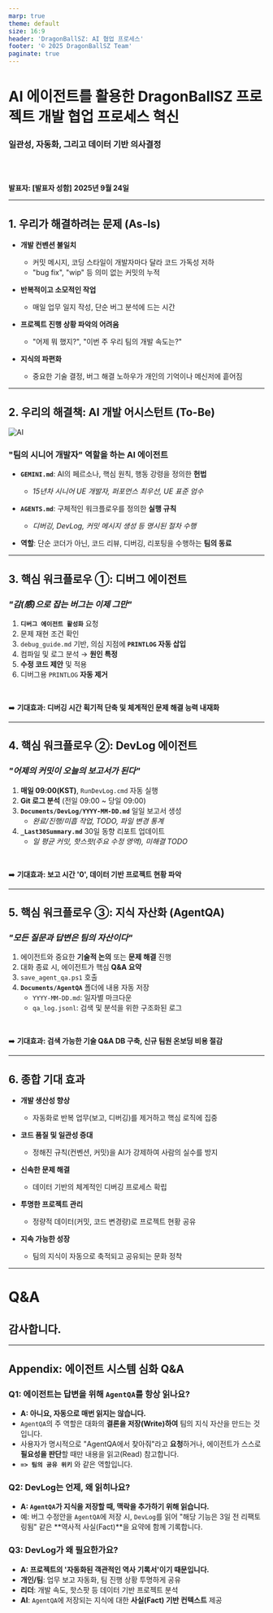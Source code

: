 ```yaml
---
marp: true
theme: default
size: 16:9
header: 'DragonBallSZ: AI 협업 프로세스'
footer: '© 2025 DragonBallSZ Team'
paginate: true
---
```


<!-- _class: lead -->

# **AI 에이전트를 활용한 DragonBallSZ 프로젝트 개발 협업 프로세스 혁신**

### 일관성, 자동화, 그리고 데이터 기반 의사결정

<br>
<br>

**발표자: [발표자 성함]**
**2025년 9월 24일**

---

## **1. 우리가 해결하려는 문제 (As-Is)**

*   **개발 컨벤션 불일치**
    *   커밋 메시지, 코딩 스타일이 개발자마다 달라 코드 가독성 저하
    *   "bug fix", "wip" 등 의미 없는 커밋의 누적

*   **반복적이고 소모적인 작업**
    *   매일 업무 일지 작성, 단순 버그 분석에 드는 시간

*   **프로젝트 진행 상황 파악의 어려움**
    *   "어제 뭐 했지?", "이번 주 우리 팀의 개발 속도는?"

*   **지식의 파편화**
    *   중요한 기술 결정, 버그 해결 노하우가 개인의 기억이나 메신저에 흩어짐

---

## **2. 우리의 해결책: AI 개발 어시스턴트 (To-Be)**

![AI](https://img.icons8.com/external-flaticons-flat-flat-icons/128/external-ai-artificial-intelligence-flaticons-flat-flat-icons.png)

### **"팀의 시니어 개발자" 역할을 하는 AI 에이전트**

*   **`GEMINI.md`**: AI의 페르소나, 핵심 원칙, 행동 강령을 정의한 **헌법**
    *   *15년차 시니어 UE 개발자, 퍼포먼스 최우선, UE 표준 엄수*

*   **`AGENTS.md`**: 구체적인 워크플로우를 정의한 **실행 규칙**
    *   *디버깅, DevLog, 커밋 메시지 생성 등 명시된 절차 수행*

*   **역할**: 단순 코더가 아닌, 코드 리뷰, 디버깅, 리포팅을 수행하는 **팀의 동료**

---

## **3. 핵심 워크플로우 ①: 디버그 에이전트**

### *"감(感)으로 잡는 버그는 이제 그만"*

1.  **`디버그 에이전트 활성화`** 요청
2.  문제 재현 조건 확인
3.  `debug_guide.md` 기반, 의심 지점에 **`PRINTLOG` 자동 삽입**
4.  컴파일 및 로그 분석 → **원인 특정**
5.  **수정 코드 제안** 및 적용
6.  디버그용 `PRINTLOG` **자동 제거**

<br>

➡️ **기대효과: 디버깅 시간 획기적 단축 및 체계적인 문제 해결 능력 내재화**

---

## **4. 핵심 워크플로우 ②: DevLog 에이전트**

### *"어제의 커밋이 오늘의 보고서가 된다"*

1.  **매일 09:00(KST)**, `RunDevLog.cmd` 자동 실행
2.  **Git 로그 분석** (전일 09:00 ~ 당일 09:00)
3.  **`Documents/DevLog/YYYY-MM-DD.md`** 일일 보고서 생성
    *   *완료/진행/미흡 작업, TODO, 파일 변경 통계*
4.  **`_Last30Summary.md`** 30일 동향 리포트 업데이트
    *   *일 평균 커밋, 핫스팟(주요 수정 영역), 미해결 TODO*

<br>

➡️ **기대효과: 보고 시간 '0', 데이터 기반 프로젝트 현황 파악**

---

## **5. 핵심 워크플로우 ③: 지식 자산화 (AgentQA)**

### *"모든 질문과 답변은 팀의 자산이다"*

1.  에이전트와 중요한 **기술적 논의** 또는 **문제 해결** 진행
2.  대화 종료 시, 에이전트가 핵심 **Q&A 요약**
3.  `save_agent_qa.ps1` 호출
4.  **`Documents/AgentQA`** 폴더에 내용 자동 저장
    *   `YYYY-MM-DD.md`: 일자별 마크다운
    *   `qa_log.jsonl`: 검색 및 분석을 위한 구조화된 로그

<br>

➡️ **기대효과: 검색 가능한 기술 Q&A DB 구축, 신규 팀원 온보딩 비용 절감**

---

## **6. 종합 기대 효과**

*   **개발 생산성 향상**
    *   자동화로 반복 업무(보고, 디버깅)를 제거하고 핵심 로직에 집중

*   **코드 품질 및 일관성 증대**
    *   정해진 규칙(컨벤션, 커밋)을 AI가 강제하여 사람의 실수를 방지

*   **신속한 문제 해결**
    *   데이터 기반의 체계적인 디버깅 프로세스 확립

*   **투명한 프로젝트 관리**
    *   정량적 데이터(커밋, 코드 변경량)로 프로젝트 현황 공유

*   **지속 가능한 성장**
    *   팀의 지식이 자동으로 축적되고 공유되는 문화 정착

---

<!-- _class: lead -->

# **Q&A**

## 감사합니다.

---

## **Appendix: 에이전트 시스템 심화 Q&A**

### Q1: 에이전트는 답변을 위해 `AgentQA`를 항상 읽나요?
*   **A: 아니요, 자동으로 매번 읽지는 않습니다.**
*   `AgentQA`의 주 역할은 대화의 **결론을 저장(Write)하여** 팀의 지식 자산을 만드는 것입니다.
*   사용자가 명시적으로 "AgentQA에서 찾아줘"라고 **요청**하거나, 에이전트가 스스로 **필요성을 판단**할 때만 내용을 읽고(Read) 참고합니다.
*   **`=> 팀의 공유 위키`** 와 같은 역할입니다.

### Q2: DevLog는 언제, 왜 읽히나요?
*   **A: `AgentQA`가 지식을 저장할 때, 맥락을 추가하기 위해 읽습니다.**
*   예: 버그 수정안을 `AgentQA`에 저장 시, `DevLog`를 읽어 "해당 기능은 3일 전 리팩토링됨" 같은 **역사적 사실(Fact)**을 요약에 함께 기록합니다.

### Q3: DevLog가 왜 필요한가요?
*   **A: 프로젝트의 '자동화된 객관적인 역사 기록서'이기 때문입니다.**
*   **개인/팀**: 업무 보고 자동화, 팀 진행 상황 투명하게 공유
*   **리더**: 개발 속도, 핫스팟 등 데이터 기반 프로젝트 분석
*   **AI**: `AgentQA`에 저장되는 지식에 대한 **사실(Fact) 기반 컨텍스트** 제공
